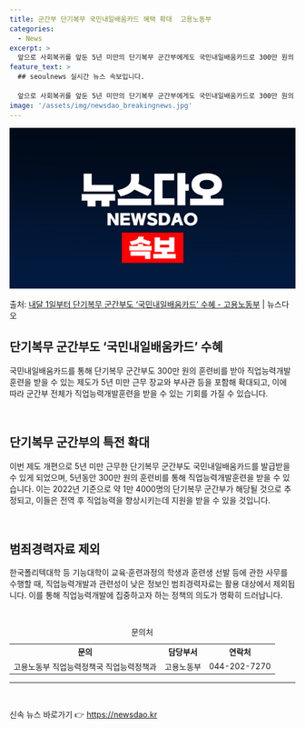 ```yaml
---
title: 군간부 단기복무 국민내일배움카드 혜택 확대  고용노동부
categories:
  - News
excerpt: >
  앞으로 사회복귀를 앞둔 5년 미만의 단기복무 군간부에게도 국민내일배움카드로 300만 원의 훈련비를 지원해 직…
feature_text: >
  ## seoulnews 실시간 뉴스 속보입니다.

  앞으로 사회복귀를 앞둔 5년 미만의 단기복무 군간부에게도 국민내일배움카드로 300만 원의 훈련비를 지원해 직…
image: '/assets/img/newsdao_breakingnews.jpg'
---
```


![뉴스다오 속보](/assets/img/newsdao_breakingnews.jpg)

<p>출처: <a href="https://newsdao.kr/3653" rel="dofollow">내달 1일부터 단기복무 군간부도 ‘국민내일배움카드’ 수혜 - 고용노동부</a> | 뉴스다오</p>

<h2 data-ke-size="size26">단기복무 군간부도 ‘국민내일배움카드’ 수혜</h2>
<p data-ke-size="size16">국민내일배움카드를 통해 단기복무 군간부도 300만 원의 훈련비를 받아 직업능력개발훈련을 받을 수 있는 제도가 5년 미만 근무 장교와 부사관 등을 포함해 확대되고, 이에 따라 군간부 전체가 직업능력개발훈련을 받을 수 있는 기회를 가질 수 있습니다.</p>
<br>

<h2 data-ke-size="size24">단기복무 군간부의 특전 확대</h2>
<p data-ke-size="size16">이번 제도 개편으로 5년 미만 근무한 단기복무 군간부도 국민내일배움카드를 발급받을 수 있게 되었으며, 5년동안 300만 원의 훈련비를 통해 직업능력개발훈련을 받을 수 있습니다. 이는 2022년 기준으로 약 1만 4000명의 단기복무 군간부가 해당될 것으로 추정되고, 이들은 전역 후 직업능력을 향상시키는데 지원을 받을 수 있을 것입니다.</p>
<br>

<h2 data-ke-size="size24">범죄경력자료 제외</h2>
<p data-ke-size="size16">한국폴리텍대학 등 기능대학이 교육·훈련과정의 학생과 훈련생 선발 등에 관한 사무를 수행할 때, 직업능력개발과 관련성이 낮은 정보인 범죄경력자료는 활용 대상에서 제외됩니다. 이를 통해 직업능력개발에 집중하고자 하는 정책의 의도가 명확히 드러납니다.</p>
<br>

<table>
  <caption>문의처</caption>
  <tr>
    <th>문의</th>
    <th>담당부서</th>
    <th>연락처</th>
  </tr>
  <tr>
    <td>고용노동부 직업능력정책국 직업능력정책과</td>
    <td>고용노동부</td>
    <td>044-202-7270</td>
  </tr>
</table>
<hr>
<p data-ke-size="size16">&nbsp;</p> 

신속 뉴스 바로가기 👉 <a href="https://newsdao.kr" rel="dofollow">https://newsdao.kr</a>


